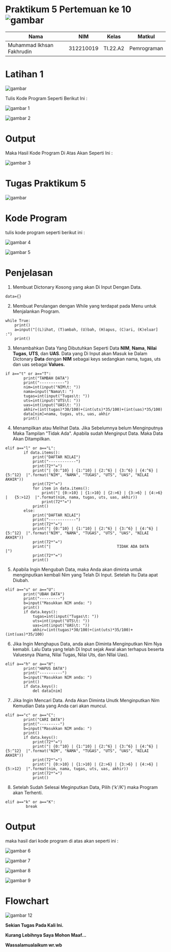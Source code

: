 # Praktikum 5 Pertemuan ke 10 ![gambar](https://camo.githubusercontent.com/1cf226ebd63b65195652984b96e56db54bfaa9a41690b6da6c138a40e4137393/68747470733a2f2f75706c6f61642e77696b696d656469612e6f72672f77696b6970656469612f636f6d6d6f6e732f302f30612f507974686f6e2e737667)

|Nama|NIM|Kelas|Matkul|
|----|---|-----|------|
|Muhammad Ikhsan Fakhrudin|312210019|TI.22.A2|Pemrograman|

# Latihan 1

![gambar](screenshot/ss10.png)

Tulis Kode Program Seperti Berikut Ini :

![gambar 1](screenshot/ss1.png)

![gambar 2](screenshot/ss2.png)

# Output

Maka Hasil Kode Program Di Atas Akan Seperti Ini :

![gambar 3](screenshot/ss3.png)

# Tugas Praktikum 5

![gambar](screenshot/ss11.png)

# Kode Program

tulis kode program seperti berikut ini :

![gambar 4](screenshot/ss4.png)

![gambar 5](screenshot/ss5.png)

# Penjelasan

1. Membuat Dictonary Kosong yang akan Di Input Dengan Data.

```apa
data={}
```

2. Membuat Perulangan dengan While yang terdapat pada Menu untuk Menjalankan Program.

```
while True:
    print()
    a=input("[(L)ihat, (T)ambah, (U)bah, (H)apus, (C)ari, (K)eluar] :")
    print()
```

3. Menambahkan Data Yang Dibutuhkan Seperti Data **NIM**, **Nama**, **Nilai Tugas**, **UTS**, dan **UAS**. Data yang Di Input akan Masuk ke Dalam Dictonary **Data** dengan **NIM** sebagai keys sedangkan nama, tugas, uts dan uas sebagai **Values.**

```
if a=="t" or a=="T":
        print("TAMBAH DATA")
        print("-----------")
        nim=int(input("NIM\t: "))
        nama=input("Nama\t: ")
        tugas=int(input("Tugas\t: ")) 
        uts=int(input("UTS\t: "))
        uas=int(input("UAS\t: "))
        akhir=(int(tugas)*30/100)+(int(uts)*35/100)+(int(uas)*35/100)
        data[nim]=nama, tugas, uts, uas, akhir
        print()
```

4. Menampilkan atau Melihat Data. Jika Sebelumnya belum Menginputnya Maka Tampilan "Tidak Ada". Apabila sudah Menginput Data. Maka Data Akan Ditampilkan.

```
elif a=="l" or a=="L":
        if data.items():
            print("DAFTAR NILAI")
            print("------------")
            print(72*"=")
            print("| {0:^10} | {1:^10} | {2:^6} | {3:^6} | {4:^6} |   {5:^12}  |".format("NIM", "NAMA", "TUGAS", "UTS", "UAS", "NILAI AKHIR"))
            print(72*"=")
            for item in data.items(): 
                print("| {0:>10} | {1:>10} | {2:>6} | {3:>6} | {4:>6} |   {5:>12}  |".format(nim, nama, tugas, uts, uas, akhir))
                print(72*"=")
            print()
        else:
            print("DAFTAR NILAI")
            print("------------")
            print(72*"=")
            print("| {0:^10} | {1:^10} | {2:^6} | {3:^6} | {4:^6} |   {5:^12}  |".format("NIM", "NAMA", "TUGAS", "UTS", "UAS", "NILAI AKHIR"))
            print(72*"=")
            print("|                             TIDAK ADA DATA                           |")
            print(72*"=")
            print()
```

5. Apabila Ingin Mengubah Data, maka Anda akan diminta untuk menginputkan kembali Nim yang Telah Di Input. Setelah Itu Data apat Diubah.

```
elif a=="u" or a=="U":
        print("UBAH DATA")
        print("---------")
        b=input("Masukkan NIM anda: ")
        print()
        if data.keys():
            tugas=int(input("Tugas\t: ")) 
            uts=int(input("UTS\t: "))
            uas=int(input("UAS\t: "))
            akhir=(int(tugas)*30/100)+(int(uts)*35/100)+(int(uas)*35/100)
```

6. Jika Ingin Menghapus Data, anda akan Diminta Menginputkan Nim Nya kemabli. Lalu Data yang telah Di Input sejak Awal akan terhapus beserta Valuesnya (Nama, Nilai Tugas, Nilai Uts, dan NIlai Uas).

```
elif a=="h" or a=="H":
        print("HAPUS DATA")
        print("----------")
        b=input("Masukkan NIM anda: ")
        print()
        if data.keys():
            del data[nim]
```

7. Jika Ingin Mencari Data. Anda Akan Diminta Unutk Menginputkan Nim Kemudian Data yang Anda cari akan muncul.

```
elif a=="c" or a=="C":
        print("CARI DATA")
        print("---------")
        b=input("Masukkan NIM anda: ")
        print()
        if data.keys():
            print(72*"=")
            print("| {0:^10} | {1:^10} | {2:^6} | {3:^6} | {4:^6} |   {5:^12}  |".format("NIM", "NAMA", "TUGAS", "UTS", "UAS", "NILAI AKHIR"))
            print(72*"=")
            print("| {0:>10} | {1:>10} | {2:>6} | {3:>6} | {4:>6} |   {5:>12}  |".format(nim, nama, tugas, uts, uas, akhir))
            print(72*"=")
            print()
```

8. Setelah Sudah Selesai Meginputkan Data, Pilih ('k'/K') maka Program akan Terhenti.

```
elif a=="k" or a=="K":
         break
```

# Output

maka hasil dari kode program di atas akan seperti ini :

![gambar 6](screenshot/ss6.png)

![gambar 7](screenshot/ss7.png)

![gambar 8](screenshot/ss8.png)

![gambar 9](screenshot/ss9.png)

# Flowchart

![gambar 12](screenshot/ss12.png)

**Sekian Tugas Pada Kali Ini.**

**Kurang Lebihnya Saya Mohon Maaf...**

**Wassalamualaikum wr.wb**
